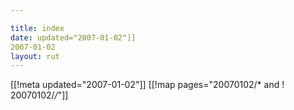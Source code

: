 ```yaml
---

title: index
date: updated="2007-01-02"]]
2007-01-02
layout: rut
---
```


[[!meta updated="2007-01-02"]]
[[!map pages="20070102/* and ! 20070102/*/*"]]
